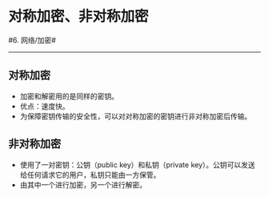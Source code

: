 # 对称加密、非对称加密
#6. 网络/加密#
- - - -
## 对称加密
* 加密和解密用的是同样的密钥。
* 优点：速度快。
* 为保障密钥传输的安全性，可以对对称加密的密钥进行非对称加密后传输。

## 非对称加密
* 使用了一对密钥：公钥（public key）和私钥（private key）。公钥可以发送给任何请求它的用户，私钥只能由一方保管。
* 由其中一个进行加密，另一个进行解密。